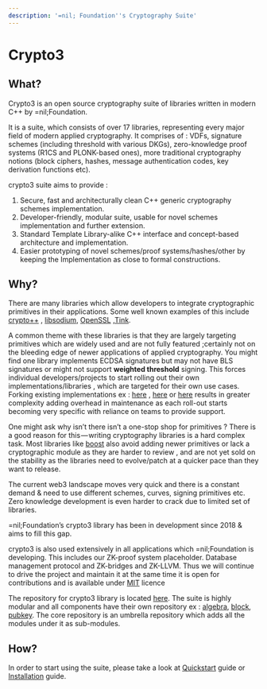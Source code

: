 ```yaml
---
description: '=nil; Foundation''s Cryptography Suite'
---
```


# Crypto3

## What?

Crypto3 is an open source cryptography suite of libraries written in modern C++ by =nil;Foundation. &#x20;

It is a suite, which consists of over 17 libraries, representing every major field of modern applied cryptography. It comprises of : VDFs, signature schemes (including threshold with various DKGs), zero-knowledge proof systems (R1CS and PLONK-based ones), more traditional cryptography notions (block ciphers, hashes, message authentication codes, key derivation functions etc).

crypto3 suite aims  to provide :

1. Secure, fast and architecturally clean C++ generic cryptography schemes implementation.
2. Developer-friendly, modular suite, usable for novel schemes implementation and further extension.
3. Standard Template Library-alike C++ interface and concept-based architecture and implementation.
4. Easier prototyping of  novel schemes/proof systems/hashes/other by keeping the Implementation as close to formal constructions.

## Why?

There are many libraries which allow developers to integrate cryptographic primitives in their applications. Some well known examples of this include [crypto++](https://www.cryptopp.com/) , [libsodium](https://github.com/jedisct1/libsodium), [OpenSSL](https://github.com/openssl/openssl) ,[Tink](https://github.com/google/tink).

A common theme with these libraries is that they are largely targeting primitives which are widely used and are not fully featured ;certainly not on the bleeding edge of newer applications of applied cryptography. You might find one library implements ECDSA signatures but may not have BLS signatures or might not support **weighted threshold** signing. This forces individual developers/projects to start rolling out their own implementations/libraries , which are targeted for their own use cases. Forking existing implementations ex : [here](https://github.com/filecoin-project/bellperson) , [here](https://github.com/cryptonomex/secp256k1-zkp) or [here](https://github.com/libressl-portable/openbsd) results in greater complexity adding overhead in maintenance as each roll-out starts becoming very specific with reliance on teams to provide support.

One might ask why isn’t there isn’t a one-stop shop for primitives ? There is a good reason for this — writing cryptography libraries is a hard complex task. Most libraries like [boost](https://www.boost.org/) also avoid adding newer primitives or lack a cryptographic module as they are harder to review , and are not yet sold on the stability as the libraries need to evolve/patch at a quicker pace than they want to release.

The current web3 landscape moves very quick and there is a constant demand & need to use different schemes, curves, signing primitives etc. Zero knowledge development is even harder to crack due to limited set of libraries.

\=nil;Foundation’s crypto3 library has been in development since 2018 & aims to fill this gap.&#x20;

crypto3 is also used extensively in all applications which =nil;Foundation is developing. This includes our ZK-proof system placeholder. Database management protocol and ZK-bridges and ZK-LLVM. Thus we will continue to drive the project and maintain it at the same time it is open for contributions and is available under [MIT](https://github.com/NilFoundation/crypto3/blob/master/LICENSE) licence

The repository for crypto3 library is located [here](https://github.com/NilFoundation/crypto3). The suite is highly modular and all components have their own repository ex : [algebra](https://github.com/NilFoundation/crypto3-algebra/), [block](https://github.com/NilFoundation/crypto3-block), [pubkey](https://github.com/NilFoundation/crypto3-pubkey). The core repository is an umbrella repository which adds all the modules under it as sub-modules.

## How?

In order to start using the suite, please take a look at [Quickstart](guides/quickstart.md) guide or [Installation](guides/installation.md) guide.
